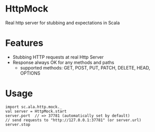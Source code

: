 # HttpMock

Real http server for stubbing and expectations in Scala

Features
========

- Stubbing HTTP requests at real Http Server
- Response always OK for any methods and paths
  - supported methods: GET, POST, PUT, PATCH, DELETE, HEAD, OPTIONS

Usage
=====

```
import sc.ala.http.mock._
val server = HttpMock.start
server.port  // => 37781 (automatically set by default)
// send requests to "http://127.0.0.1:37781" (or server.url)
server.stop
```
